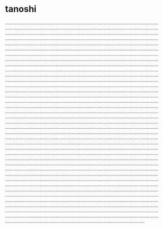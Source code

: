 # tanoshi

.........................................................................................................................................................................................................................................................................................................................................................................................................................................................................................................................................................................................................................................................................................................................................................................................................................................................................................................................................................................................................................................................................................................................................................................................................................................................................................................................................................................................................................................................................................................................................................................................................................................................................................................................................................................................................................................................................................................................................................................................................................................................................................................................................................................................................................................................................................................................................................................................................................................................................................................................................................................................................................................................................................................................................................................................................................................................................................................................................................................................................................................................................................................................................................................................................................................................................................................................................................................................................................................................................................................................................................................................................................................................................................................................................................................................................................................................................................................................................................................................................................................................................................................................................................................................................................................................................................................................................................................................................................................................................................................................................................................................................................................................................................................................................................................................................................................................................................................................................................................................................................